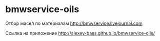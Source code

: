 bmwservice-oils
===============

Отбор масел по материалам http://bmwservice.livejournal.com

Ссылка на приложение http://alexey-bass.github.io/bmwservice-oils/
